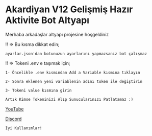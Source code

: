 Akardiyan V12 Gelişmiş Hazır Aktivite Bot Altyapı
=================
Merhaba arkadaşlar altyapı projesine hoşgeldiniz

!! => Bu kısma dikkat edin;

`ayarlar.json'dan botunuzun ayarlarını yapmazsanız bot çalışmaz`

!! => Tokeni .env e taşımak için;

`1- Öncelikle .env kısmından Add a Variable kısmına tıklayın`

`2- Sonra eklenen yeni variablenin adını token ile değiştirin`

`3- Tokeni value kısmına girin`

`Artık Kimse Tokeninizi Alıp Sunucularınızı Patlatamaz :)`

[YouTube](https://www.youtube.com/channel/UCefQXJPxd3YxXea-W-hq5RQ)

[Discord](https://discord.gg/eyj4HbT7JH)

 
 `İyi Kullanımlar!`

